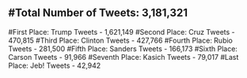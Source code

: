 #Total Number of Tweets: 3,181,321 
---
#First Place: Trump Tweets - 1,621,149
#Second Place: Cruz Tweets - 470,815
#Third Place: Clinton Tweets - 427,766
#Fourth Place: Rubio Tweets - 281,500
#Fifth Place: Sanders Tweets - 166,173
#Sixth Place: Carson Tweets - 91,966
#Seventh Place: Kasich Tweets - 79,017
#Last Place: Jeb! Tweets - 42,942
